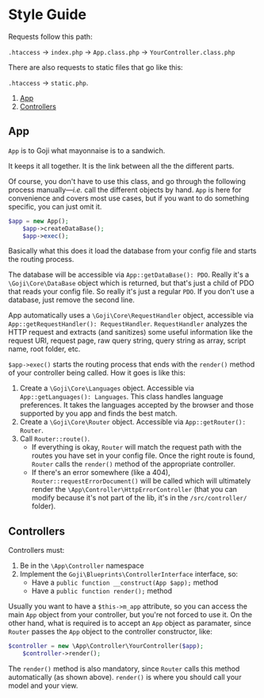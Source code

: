 Style Guide
===========

Requests follow this path:

`.htaccess` &rarr; `index.php` &rarr; `App.class.php` &rarr; `YourController.class.php`

There are also requests to static files that go like this:

`.htaccess` &rarr; `static.php`.

1. [App](#app)
2. [Controllers](#controllers)

App
---

`App` is to Goji what mayonnaise is to a sandwich.

It keeps it all together. It is the link between all the the different parts.

Of course, you don't have to use this class, and go through the following process manually—*i.e.*
call the different objects by hand. `App` is here for convenience and covers most use cases,
but if you want to do something specific, you can just omit it.

```php
$app = new App();
    $app->createDataBase();
    $app->exec();
```

Basically what this does it load the database from your config file and starts the routing process.

The database will be accessible via `App::getDataBase(): PDO`. Really it's a `\Goji\Core\DataBase`
object which is returned, but that's just a child of PDO that reads your config file. So really it's
just a regular `PDO`. If you don't use a database, just remove the second line.

App automatically uses a `\Goji\Core\RequestHandler` object, accessible via `App::getRequestHandler(): RequestHandler`.
`RequestHandler` analyzes the HTTP request and extracts (and sanitizes) some useful information like
the request URI, request page, raw query string, query string as array, script name, root folder, etc. 

`$app->exec()` starts the routing process that ends with the `render()` method of your controller
being called. How it goes is like this:

1. Create a `\Goji\Core\Languages` object. Accessible via `App::getLanguages(): Languages`. This class
   handles language preferences. It takes the languages accepted by the browser and those supported by
   you app and finds the best match.
2. Create a `\Goji\Core\Router` object. Accessible via `App::getRouter(): Router`.
3. Call `Router::route()`.
	- If everything is okay, `Router` will match the request path with the routes you have set in your
	  config file. Once the right route is found, `Router` calls the `render()` method of the appropriate
	  controller.
	- If there's an error somewhere (like a 404), `Router::requestErrorDocument()` will be called which
	  will ultimately render the `\App\Controller\HttpErrorController` (that you can modify because it's
	  not part of the lib, it's in the `/src/controller/` folder).

Controllers
-----------

Controllers must:

1. Be in the `\App\Controller` namespace
2. Implement the `Goji\Blueprints\ControllerInterface` interface, so:
	- Have a `public function __construct(App $app);` method
	- Have a `public function render();` method

Usually you want to have a `$this->m_app` attribute, so you can access the main `App` object from your
controller, but you're not forced to use it. On the other hand, what is required is to accept an `App`
object as paramater, since `Router` passes the `App` object to the controller constructor, like:

```php
$controller = new \App\Controller\YourController($app);
    $controller->render();
```

The `render()` method is also mandatory, since `Router` calls this method automatically (as shown above).
`render()` is where you should call your model and your view.
